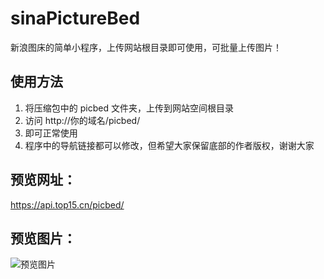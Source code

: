 # sinaPictureBed

新浪图床的简单小程序，上传网站根目录即可使用，可批量上传图片！

## 使用方法

1. 将压缩包中的 picbed 文件夹，上传到网站空间根目录
2. 访问 http://你的域名/picbed/
3. 即可正常使用
4. 程序中的导航链接都可以修改，但希望大家保留底部的作者版权，谢谢大家

## 预览网址：

https://api.top15.cn/picbed/

## 预览图片：

![预览图片](https://ws2.sinaimg.cn/large/005PdFYUly1g0hkq8hyxdj317k0u0gof.jpg)
